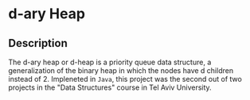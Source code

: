 # d-ary Heap
## Description
The d-ary heap or d-heap is a priority queue data structure, a generalization of the binary heap in which the nodes have d children instead of 2.
Impleneted in `Java`, this project was the second out of two projects in the "Data Structures" course in Tel Aviv University.
